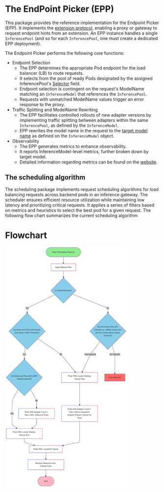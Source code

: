 # The EndPoint Picker (EPP)
This package provides the reference implementation for the Endpoint Picker (EPP). It implements the [extension protocol](../../docs/proposals/003-endpoint-picker-protocol), enabling a proxy or gateway to request endpoint hints from an extension. An EPP instance handles a single `InferencePool` (and so for each `InferencePool`, one must create a dedicated EPP deployment).


The Endpoint Picker performs the following core functions:

- Endpoint Selection
  - The EPP determines the appropriate Pod endpoint for the load balancer (LB) to route requests.
  - It selects from the pool of ready Pods designated by the assigned InferencePool's [Selector](https://github.com/kubernetes-sigs/gateway-api-inference-extension/blob/7e3cd457cdcd01339b65861c8e472cf27e6b6e80/api/v1alpha1/inferencepool_types.go#L53) field.
  - Endpoint selection is contingent on the request's ModelName matching an `InferenceModel` that references the `InferencePool`.
  - Requests with unmatched ModelName values trigger an error response to the proxy.
- Traffic Splitting and ModelName Rewriting
  - The EPP facilitates controlled rollouts of new adapter versions by implementing traffic splitting between adapters within the same `InferencePool`, as defined by the `InferenceModel`.
  - EPP rewrites the model name in the request to the [target model name](https://github.com/kubernetes-sigs/gateway-api-inference-extension/blob/7e3cd457cdcd01339b65861c8e472cf27e6b6e80/api/v1alpha1/inferencemodel_types.go#L161) as defined on the `InferenceModel` object.
- Observability
  - The EPP generates metrics to enhance observability.
  - It reports InferenceModel-level metrics, further broken down by target model.
  - Detailed information regarding metrics can be found on the [website](https://gateway-api-inference-extension.sigs.k8s.io/guides/metrics/).

## The scheduling algorithm 
The scheduling package implements request scheduling algorithms for load balancing requests across backend pods in an inference gateway. The scheduler ensures efficient resource utilization while maintaining low latency and prioritizing critical requests. It applies a series of filters based on metrics and heuristics to select the best pod for a given request. The following flow chart summarizes the current scheduling algorithm

# Flowchart
<img src="../../docs/scheduler-flowchart.png" alt="Scheduling Algorithm" width="400" />
